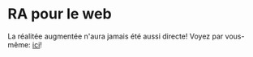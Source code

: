 # RA pour le web
La réalitée augmentée n'aura jamais été aussi directe! Voyez par vous-même: [ici](website.html)!
